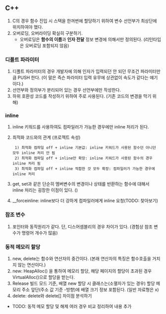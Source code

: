 ## C++
1. C의 경우 함수 진입 시 스택을 한꺼번에 할당하기 위하여 변수 선언부가 최상단에 위치하여야 했다.
2. 오버로딩, 오버라이딩 확실히 구분하기.
	* 오버로딩은 **함수의 이름**과 **인자 전달** 정보 변경에 의해서만 정의된다. (리턴타입은 오버로딩 포함되지 않음)

### 디폴트 파라미터
1. 디폴트 파라미터의 경우 개발자에 의해 인자가 입력되던 안 되던 무조건 파라미터만큼 PUSH 한다. (이 말은 즉슨 파라미터 입력 유무에 상관없이 속도가 같다는 얘기이다.)
2. 선언부와 정의부가 분리되어 있는 경우 선언부에만 작성한다.
3. 하위 호환성 코드를 작성하기 위하여 주로 사용된다. (기존 코드의 변경을 막기 위해)

### inline
1. inline 키워드를 사용하여도 컴파일러가 가능한 경우에만 inline 처리가 된다.
2. 최적화 코드와의 관계 (프로젝트 속성)

		1) 최적화 컴파일 off + inline 기본값: inline 키워드가 사용된 함수던 아니던 모두 inline 처리 안 됨
		2) 최적화 컴파일 off + inline만 확장: inline 키워드가 사용된 함수의 경우 inline 처리 됨  
		3) 최적화 컴파일 off + inline 적합한 것 모두 확장: 컴파일러가 가능한 경우에 inline 처리

3. get, set과 같은 단순히 멤버변수의 변경이나 상태를 반환하는 함수에 대해서 inline 처리는 굉장한 이점이 있다. ()
4. __forceinline: inline보다 더 강하게 컴파일러에게 inline 요청(TODO: 찾아보기)

### 참조 변수
1. 포인터와 동작원리가 같다. 단, 디스어셈블리의 경우 차이가 있다. (경험상 참조 변수가 명령어 개수가 많음)

### 동적 메모리 할당
1. new, delete는 함수와 연산자의 중간이다. (본래 연산자의 특징은 함수호출을 거치지 않는 연산이다.)
2. new: HeapAlloc() 을 통하여 메모리 할당, 해당 페이지의 할당이 초과된 경우 VirtualAlloc()으로 할당을 받는다.
3. Release 빌드 모드 기준, 배열 new 할당 시 클래스는(소멸자가 있는 경우) 할당 메모리 주소 앞단(주소 값 기준 -방향)에 배열 크기 정보 포함된다. (일반 자료형은 x)
4. delete: delete와 delete[] 차이점 분석하기
* TODO: 동적 메모 할당 및 해제 여러 경우 비교 정리하여 내용 추가
